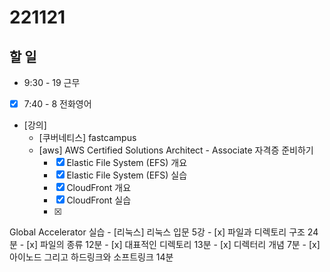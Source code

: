 # 221121

## 할 일
- 9:30 - 19 근무
- [x] 7:40 - 8 전화영어
- [강의]
	- [쿠버네티스] fastcampus
	- [aws] AWS Certified Solutions Architect - Associate 자격증 준비하기
		- [x] Elastic File System (EFS) 개요
		- [x] Elastic File System (EFS) 실습
		- [x] CloudFront 개요
		- [x] CloudFront 실습
		- [x]   
Global Accelerator 실습
	- [리눅스] 리눅스 입문 5강
		- [x] 파일과 디렉토리 구조 24분
		- [x] 파일의 종류 12분
		- [x] 대표적인 디렉토리 13분
		- [x] 디렉터리 개념 7분
		- [x] 아이노드 그리고 하드링크와 소프트링크 14분


<!--stackedit_data:
eyJoaXN0b3J5IjpbLTc2NDMwNzA0NSwtMTUwOTg4NDQ1LC0yNz
gwMzIyMTQsLTIwOTExMzQyNjEsLTk3MTIwNzg2Nyw0NzUwNzU2
NDUsLTE5NTEwMjcwMzRdfQ==
-->
